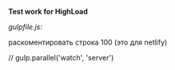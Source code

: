 **Test work for HighLoad**

*gulpfile.js:*

раскоментировать строка 100 (это для netlify)

// gulp.parallel('watch', 'server') 